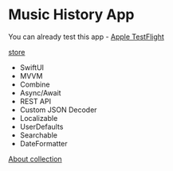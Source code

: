 # Music History App

You can already test this app - [Apple TestFlight](https://testflight.apple.com/join/9kRsZpQu)

[store](https://apps.apple.com/ru/app/music-history-app/id1642058279?l=en)

* SwiftUI
* MVVM
* Combine
* Async/Await
* REST API
* Custom JSON Decoder
* Localizable
* UserDefaults
* Searchable
* DateFormatter

[About collection](https://en.wikipedia.org/wiki/1001_Albums_You_Must_Hear_Before_You_Die)
